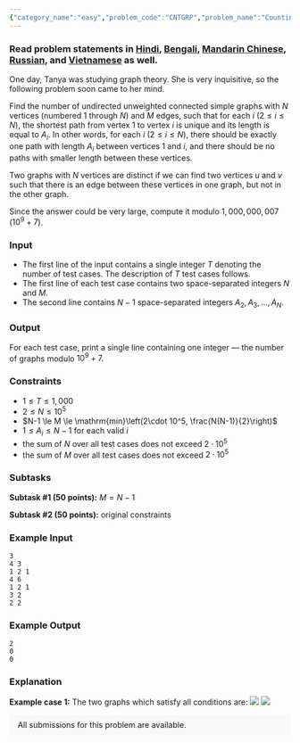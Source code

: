 ```yaml
---
{"category_name":"easy","problem_code":"CNTGRP","problem_name":"Counting Graphs","problemComponents":{"constraints":"","constraintsState":false,"subtasks":"","subtasksState":false,"inputFormat":"","inputFormatState":false,"outputFormat":"","outputFormatState":false,"sampleTestCases":{"0":{"id":1,"input":"3\r\n4 3\r\n1 2 1\r\n4 6\r\n1 2 1\r\n3 2\r\n2 2","output":"2\r\n0\r\n0","explanation":"**Example case 1:** The two graphs which satisfy all conditions are:\r\n![](https://i.ibb.co/whRxmGZ/graph2.png)\r\n![](https://i.ibb.co/rp8rjmc/graph1.png)","isDeleted":false}}},"video_editorial_url":"https://youtu.be/M8eCi06elJE","languages_supported":{"0":"CPP14","1":"C","2":"JAVA","3":"PYTH 3.6","4":"CPP17","5":"PYTH","6":"PYP3","7":"CS2","8":"ADA","9":"PYPY","10":"TEXT","11":"PAS fpc","12":"NODEJS","13":"RUBY","14":"PHP","15":"GO","16":"HASK","17":"TCL","18":"PERL","19":"SCALA","20":"LUA","21":"kotlin","22":"BASH","23":"JS","24":"LISP sbcl","25":"rust","26":"PAS gpc","27":"BF","28":"CLOJ","29":"R","30":"D","31":"CAML","32":"FORT","33":"ASM","34":"swift","35":"FS","36":"WSPC","37":"LISP clisp","38":"SQL","39":"SCM guile","40":"PERL6","41":"ERL","42":"CLPS","43":"ICK","44":"NICE","45":"PRLG","46":"ICON","47":"COB","48":"SCM chicken","49":"PIKE","50":"SCM qobi","51":"ST","52":"SQLQ","53":"NEM"},"max_timelimit":1,"source_sizelimit":50000,"problem_author":"sawarnik123","problem_tester":"","date_added":"23-08-2020","tags":{"0":"combinatorics","1":"easy","2":"ltime87","3":"modular","4":"modular","5":"psychik","6":"sawarnik","7":"sawarnik123"},"problem_difficulty_level":"Easy","best_tag":"","editorial_url":"https://discuss.codechef.com/problems/CNTGRP","time":{"view_start_date":1104528600,"submit_start_date":1104528600,"visible_start_date":1104528600,"end_date":1735669800},"is_direct_submittable":false,"problemDiscussURL":"https://discuss.codechef.com/search?q=CNTGRP","is_proctored":false,"visitedContests":{},"layout":"problem"}
---
```

### Read problem statements in [Hindi](https://www.codechef.com/download/translated/LTIME87/hindi/CNTGRP.pdf), [Bengali](https://www.codechef.com/download/translated/LTIME87/bengali/CNTGRP.pdf), [Mandarin Chinese](https://www.codechef.com/download/translated/LTIME87/mandarin/CNTGRP.pdf), [Russian](https://www.codechef.com/download/translated/LTIME87/russian/CNTGRP.pdf), and [Vietnamese](https://www.codechef.com/download/translated/LTIME87/vietnamese/CNTGRP.pdf) as well.

One day, Tanya was studying graph theory. She is very inquisitive, so the following problem soon came to her mind.

Find the number of undirected unweighted connected simple graphs with $N$ vertices (numbered $1$ through $N$) and $M$ edges, such that for each $i$ ($2 \le i \le N$), the shortest path from vertex $1$ to vertex $i$ is unique and its length is equal to $A_i$. In other words, for each $i$ ($2 \le i \le N$), there should be exactly one path with length $A_i$ between vertices $1$ and $i$, and there should be no paths with smaller length between these vertices.

Two graphs with $N$ vertices are distinct if we can find two vertices $u$ and $v$ such that there is an edge between these vertices in one graph, but not in the other graph.

Since the answer could be very large, compute it modulo $1,000,000,007$ ($10^9 + 7$).

### Input
- The first line of the input contains a single integer $T$ denoting the number of test cases. The description of $T$ test cases follows.
- The first line of each test case contains two space-separated integers $N$ and $M$.
- The second line contains $N - 1$ space-separated integers $A_2, A_3, \ldots, A_N$.

### Output
For each test case, print a single line containing one integer ― the number of graphs modulo $10^9 + 7$.

### Constraints
- $1 \le T \le 1,000$
- $2 \le N \le 10^5$
- $N-1 \le M \le \mathrm{min}\left(2\cdot 10^5, \frac{N(N-1)}{2}\right)$
- $1 \le A_i \le N-1$ for each valid $i$
- the sum of $N$ over all test cases does not exceed $2 \cdot 10^5$
- the sum of $M$ over all test cases does not exceed $2 \cdot 10^5$

### Subtasks
**Subtask #1 (50 points):** $M = N-1$

**Subtask #2 (50 points):** original constraints

### Example Input
```
3
4 3
1 2 1
4 6
1 2 1
3 2
2 2
```

### Example Output
```
2
0
0
```

### Explanation
**Example case 1:** The two graphs which satisfy all conditions are:
![](https://i.ibb.co/whRxmGZ/graph2.png)
![](https://i.ibb.co/rp8rjmc/graph1.png)
<aside style='background: #f8f8f8;padding: 10px 15px;'><div>All submissions for this problem are available.</div></aside>